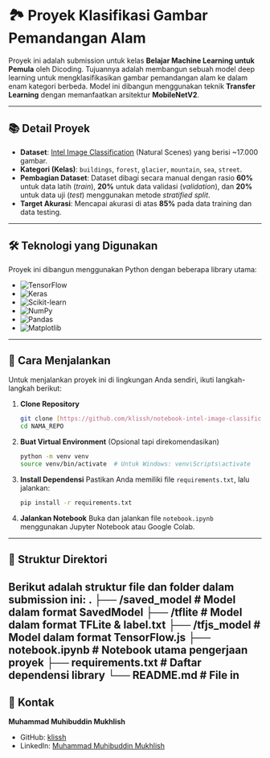 # 🏞️ Proyek Klasifikasi Gambar Pemandangan Alam

Proyek ini adalah submission untuk kelas **Belajar Machine Learning untuk Pemula** oleh Dicoding. Tujuannya adalah membangun sebuah model deep learning untuk mengklasifikasikan gambar pemandangan alam ke dalam enam kategori berbeda. Model ini dibangun menggunakan teknik **Transfer Learning** dengan memanfaatkan arsitektur **MobileNetV2**.

---

## 📚 Detail Proyek

-   **Dataset**: [Intel Image Classification](https://www.kaggle.com/datasets/puneet6060/intel-image-classification) (Natural Scenes) yang berisi ~17.000 gambar.
-   **Kategori (Kelas)**: `buildings`, `forest`, `glacier`, `mountain`, `sea`, `street`.
-   **Pembagian Dataset**: Dataset dibagi secara manual dengan rasio **60%** untuk data latih (*train*), **20%** untuk data validasi (*validation*), dan **20%** untuk data uji (*test*) menggunakan metode *stratified split*.
-   **Target Akurasi**: Mencapai akurasi di atas **85%** pada data training dan data testing.

---

## 🛠️ Teknologi yang Digunakan

Proyek ini dibangun menggunakan Python dengan beberapa library utama:

* ![TensorFlow](https://img.shields.io/badge/TensorFlow-FF6F00?style=for-the-badge&logo=tensorflow&logoColor=white)
* ![Keras](https://img.shields.io/badge/Keras-D00000?style=for-the-badge&logo=keras&logoColor=white)
* ![Scikit-learn](https://img.shields.io/badge/scikit--learn-%23F7931E.svg?style=for-the-badge&logo=scikit-learn&logoColor=white)
* ![NumPy](https://img.shields.io/badge/numpy-%23013243.svg?style=for-the-badge&logo=numpy&logoColor=white)
* ![Pandas](https://img.shields.io/badge/pandas-%23150458.svg?style=for-the-badge&logo=pandas&logoColor=white)
* ![Matplotlib](https://img.shields.io/badge/Matplotlib-%23ffffff.svg?style=for-the-badge&logo=Matplotlib&logoColor=black)

---

## 🚀 Cara Menjalankan

Untuk menjalankan proyek ini di lingkungan Anda sendiri, ikuti langkah-langkah berikut:

1.  **Clone Repository**
    ```sh
    git clone [https://github.com/klissh/notebook-intel-image-classification.git](https://github.com/klissh/notebook-intel-image-classification.git)
    cd NAMA_REPO
    ```

2.  **Buat Virtual Environment** (Opsional tapi direkomendasikan)
    ```sh
    python -m venv venv
    source venv/bin/activate  # Untuk Windows: venv\Scripts\activate
    ```

3.  **Install Dependensi**
    Pastikan Anda memiliki file `requirements.txt`, lalu jalankan:
    ```sh
    pip install -r requirements.txt
    ```

4.  **Jalankan Notebook**
    Buka dan jalankan file `notebook.ipynb` menggunakan Jupyter Notebook atau Google Colab.

---

## 📂 Struktur Direktori

Berikut adalah struktur file dan folder dalam submission ini:
.
├── /saved_model      # Model dalam format SavedModel
├── /tflite           # Model dalam format TFLite & label.txt
├── /tfjs_model       # Model dalam format TensorFlow.js
├── notebook.ipynb    # Notebook utama pengerjaan proyek
├── requirements.txt  # Daftar dependensi library
└── README.md         # File in
---

## 👤 Kontak

**Muhammad Muhibuddin Mukhlish**

* GitHub: [klissh](https://github.com/klissh)
* LinkedIn: [Muhammad Muhibuddin Mukhlish](https://www.linkedin.com/in/muhammad-muhibuddin-mukhlish/)
